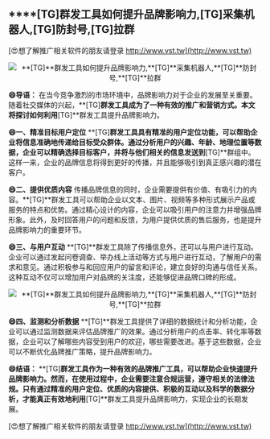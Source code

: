 ## ****[TG]**群发工具如何提升品牌影响力,**[TG]**采集机器人,**[TG]**防封号,**[TG]**拉群**

[😍想了解推广相关软件的朋友请登录 http://www.vst.tw](http://www.vst.tw)

 <center><img src="https://vst.tw/MP4/tuiguang/png/1.png" alt="**[TG]**群发工具如何提升品牌影响力,**[TG]**采集机器人,**[TG]**防封号,**[TG]**拉群"></center>

**😄导语：**
在当今竞争激烈的市场环境中，品牌影响力对于企业的发展至关重要。随着社交媒体的兴起，**[TG]**群发工具成为了一种有效的推广和营销方式。本文将探讨如何利用**[TG]**群发工具提升品牌影响力。

**😄一、精准目标用户定位**
**[TG]**群发工具具有精准的用户定位功能，可以帮助企业将信息准确地传递给目标受众群体。通过分析用户的兴趣、年龄、地理位置等数据，企业可以精确选择目标客户，并将与他们相关的信息发送到**[TG]**群组中。这样一来，企业的品牌信息将得到更好的传播，并且能够吸引到真正感兴趣的潜在客户。

**😄二、提供优质内容**
传播品牌信息的同时，企业需要提供有价值、有吸引力的内容。**[TG]**群发工具可以帮助企业以文本、图片、视频等多种形式展示产品或服务的特点和优势。通过精心设计的内容，企业可以吸引用户的注意力并增强品牌形象。此外，及时回答用户的问题和反馈，为用户提供优质的售后服务，也是提升品牌影响力的重要环节。

**😄三、与用户互动**
**[TG]**群发工具除了传播信息外，还可以与用户进行互动。企业可以通过发起问卷调查、举办线上活动等方式与用户进行互动，了解用户的需求和意见。通过积极参与和回应用户的留言和评论，建立良好的沟通与信任关系。这种互动不仅可以增加用户对品牌的关注度，还能够促进品牌口碑的形成。

 <center><img src="https://vst.tw/MP4/tuiguang/png/2.png" alt="**[TG]**群发工具如何提升品牌影响力,**[TG]**采集机器人,**[TG]**防封号,**[TG]**拉群"></center>

**😄四、监测和分析数据**
**[TG]**群发工具提供了详细的数据统计和分析功能，企业可以通过监测数据来评估品牌推广的效果。通过分析用户的点击率、转化率等数据，企业可以了解哪些内容受到用户的欢迎，哪些需要改进。基于这些数据，企业可以不断优化品牌推广策略，提升品牌影响力。

**😄结语：**
**[TG]**群发工具作为一种有效的品牌推广工具，可以帮助企业快速提升品牌影响力。然而，在使用过程中，企业需要注意合规运营，遵守相关的法律法规。只有通过精准的用户定位、优质的内容提供、积极的互动以及科学的数据分析，才能真正有效地利用**[TG]**群发工具提升品牌影响力，实现企业的长期发展。

[😍想了解推广相关软件的朋友请登录 http://www.vst.tw](http://www.vst.tw)



